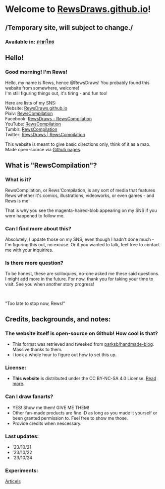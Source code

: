 # Welcome to [RewsDraws.github.io](https://RewsDraws.github.io/)!
## /Temporary site, will subject to change./

### Available in: [ภาษาไทย](https://RewsDraws.github.io/lang_thai)

## Hello!
### Good morning! I'm Rews!

Hello, my name is Rews, hence @RewsDraws!
You probably found this website from somewhere, welcome!<br>
I'm still figuring things out, it's tiring - and fun too!<br>

Here are lists of my SNS:<br>
Website: [RewsDraws.github.io](https://RewsDraws.github.io/)<br>
Pixiv: [RewsCompilation](https://www.pixiv.net/en/users/93320702)<br>
Facebook: [RewsDraws - RewsCompilation](https://www.facebook.com/profile.php?id=61550556206736)<br>
YouTube: [RewsCompilation](https://www.youtube.com/channel/UCoZo-mGtscVO1RdemQvCXiQ)<br>
Tumblr: [RewsCompilation](rewscompilation.tumblr.com)<br>
Twitter: [RewsDraws | RewsCompilation](https://twitter.com/RewsDraws)<br>

This website is meant to give basic directions only, think of it as a map. Made open-source via [Github pages](https://docs.github.com/en/enterprise-server@3.7/pages).

## What is "RewsCompilation"?
### What is it?

RewsCompilation, or Rews'Compilation, is any sort of media that features Rews whether it's comics, illustrations, videoworks, or even games - and Rews is me!

That is why you see the magenta-haired-blob appearing on my SNS if you were happened to follow me.
### Can I find more about this?
Absolutely, I update those on my SNS, even though I hadn't done much - I'm figuring this out, no excuse. Or if you wanted to talk, feel free to contact me with your inquirires.
### Is there more question?
To be honest, these are soliloquies, no-one asked me these said questions. I might add more in the future.
For now, thank you for taking your time to visit. See you when another story progress!


<br>

"Too late to stop now, Rews!"

## Credits, backgrounds, and notes:
### The website itself is open-source on Github! How cool is that?
* This format was retrieved and tweeked from [parksb/handmade-blog](https://github.com/parksb/handmade-blog). Massive thanks to them.
* I took a whole hour to figure out how to set this up.
### License:

* __This website__ is distributed under the CC BY-NC-SA 4.0 License. [Read more](http://creativecommons.org/licenses/by-nc-sa/4.0).
### Can I draw fanarts?
* YES! Show me them! GIVE ME THEM!
* Other fan-made products are fine :D as long as you made it yourself or been granted permission to. Feel free to show me those.
* Provide credits when nescessary.
### Last updates:
- '23/10/21
- '23/10/22
- '23/10/24
### Experiments:
<a href="https://rewsdraws.github.io/articels/">Articels</a>